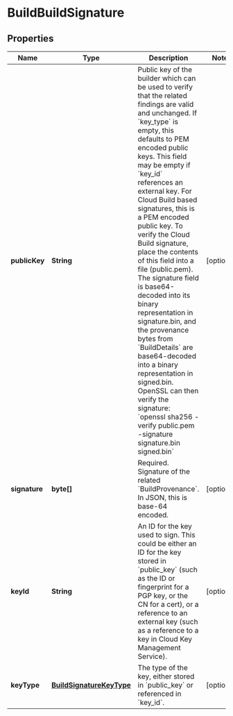
# BuildBuildSignature

## Properties
Name | Type | Description | Notes
------------ | ------------- | ------------- | -------------
**publicKey** | **String** | Public key of the builder which can be used to verify that the related findings are valid and unchanged. If &#x60;key_type&#x60; is empty, this defaults to PEM encoded public keys.  This field may be empty if &#x60;key_id&#x60; references an external key.  For Cloud Build based signatures, this is a PEM encoded public key. To verify the Cloud Build signature, place the contents of this field into a file (public.pem). The signature field is base64-decoded into its binary representation in signature.bin, and the provenance bytes from &#x60;BuildDetails&#x60; are base64-decoded into a binary representation in signed.bin. OpenSSL can then verify the signature: &#x60;openssl sha256 -verify public.pem -signature signature.bin signed.bin&#x60; |  [optional]
**signature** | **byte[]** | Required. Signature of the related &#x60;BuildProvenance&#x60;. In JSON, this is base-64 encoded. |  [optional]
**keyId** | **String** | An ID for the key used to sign. This could be either an ID for the key stored in &#x60;public_key&#x60; (such as the ID or fingerprint for a PGP key, or the CN for a cert), or a reference to an external key (such as a reference to a key in Cloud Key Management Service). |  [optional]
**keyType** | [**BuildSignatureKeyType**](BuildSignatureKeyType.md) | The type of the key, either stored in &#x60;public_key&#x60; or referenced in &#x60;key_id&#x60;. |  [optional]



